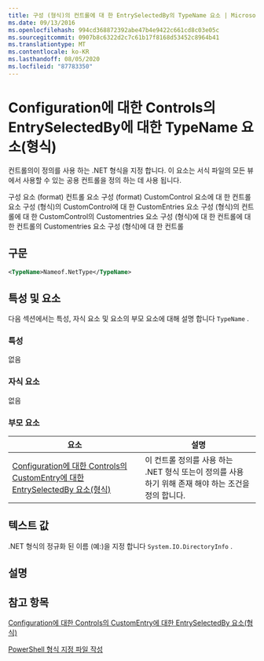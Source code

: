 ```yaml
---
title: 구성 (형식)의 컨트롤에 대 한 EntrySelectedBy의 TypeName 요소 | Microsoft Docs
ms.date: 09/13/2016
ms.openlocfilehash: 994cd368872392abe47b4e9422c661cd8c03e05c
ms.sourcegitcommit: 0907b8c6322d2c7c61b17f8168d53452c8964b41
ms.translationtype: MT
ms.contentlocale: ko-KR
ms.lasthandoff: 08/05/2020
ms.locfileid: "87783350"
---
```

# <a name="typename-element-for-entryselectedby-for-controls-for-configuration-format"></a>Configuration에 대한 Controls의 EntrySelectedBy에 대한 TypeName 요소(형식)

컨트롤의이 정의를 사용 하는 .NET 형식을 지정 합니다. 이 요소는 서식 파일의 모든 뷰에서 사용할 수 있는 공용 컨트롤을 정의 하는 데 사용 됩니다.

구성 요소 (format) 컨트롤 요소 구성 (format) CustomControl 요소에 대 한 컨트롤 요소 구성 (형식)의 CustomControl에 대 한 CustomEntries 요소 구성 (형식)의 컨트롤에 대 한 CustomControl의 Customentries 요소 구성 (형식)에 대 한 컨트롤에 대 한 컨트롤의 Customentries 요소 구성 (형식)에 대 한 컨트롤

## <a name="syntax"></a>구문

```xml
<TypeName>Nameof.NetType</TypeName>

```

## <a name="attributes-and-elements"></a>특성 및 요소

다음 섹션에서는 특성, 자식 요소 및 요소의 부모 요소에 대해 설명 합니다 `TypeName` .

### <a name="attributes"></a>특성

없음

### <a name="child-elements"></a>자식 요소

없음

### <a name="parent-elements"></a>부모 요소

|요소|설명|
|-------------|-----------------|
|[Configuration에 대한 Controls의 CustomEntry에 대한 EntrySelectedBy 요소(형식)](./entryselectedby-element-for-customentry-for-controls-for-configuration-format.md)|이 컨트롤 정의를 사용 하는 .NET 형식 또는이 정의를 사용 하기 위해 존재 해야 하는 조건을 정의 합니다.|

## <a name="text-value"></a>텍스트 값

.NET 형식의 정규화 된 이름 (예:)을 지정 합니다 `System.IO.DirectoryInfo` .

## <a name="remarks"></a>설명

## <a name="see-also"></a>참고 항목

[Configuration에 대한 Controls의 CustomEntry에 대한 EntrySelectedBy 요소(형식)](./entryselectedby-element-for-customentry-for-controls-for-configuration-format.md)

[PowerShell 형식 지정 파일 작성](./writing-a-powershell-formatting-file.md)
